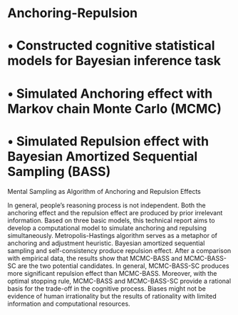 # Anchoring-Repulsion

# • Constructed cognitive statistical models for Bayesian inference task
# • Simulated Anchoring effect with Markov chain Monte Carlo (MCMC)
# • Simulated Repulsion effect with Bayesian Amortized Sequential Sampling (BASS)


Mental Sampling as Algorithm of Anchoring and Repulsion Effects

In general, people’s reasoning process is not independent. Both the anchoring effect and the repulsion effect are produced by prior irrelevant information. Based on three basic models, this technical report aims to develop a computational model to simulate anchoring and repulsing simultaneously. Metropolis-Hastings algorithm serves as a metaphor of anchoring and adjustment heuristic. Bayesian amortized sequential sampling and self-consistency produce repulsion effect. After a comparison with empirical data, the results show that MCMC-BASS and MCMC-BASS-SC are the two potential candidates. In general, MCMC-BASS-SC produces more significant repulsion effect than MCMC-BASS. Moreover, with the optimal stopping rule, MCMC-BASS and MCMC-BASS-SC provide a rational basis for the trade-off in the cognitive process. Biases might not be evidence of human irrationality but the results of rationality with limited information and computational resources.
